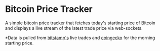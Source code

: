 # Bitcoin Price Tracker

A simple bitcoin price tracker that fetches today's starting price of Bitcoin and displays a live stream of the latest trade price via web-sockets.

\*Data is pulled from <a href="https://www.bitstamp.net/">bitstamp's</a>
live trades and <a href="https://www.coingecko.com/">coingecko</a> for
the morning starting price.
